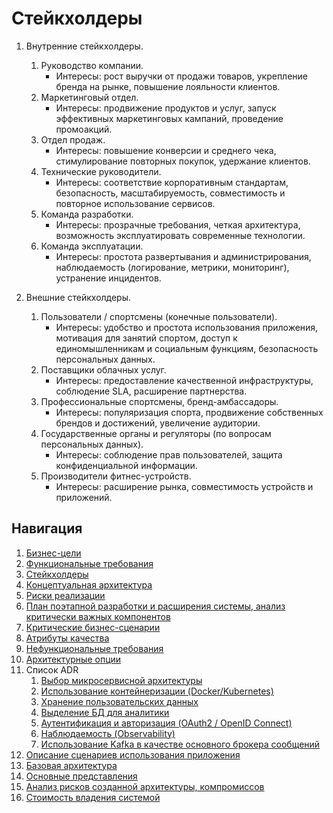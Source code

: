 # Стейкхолдеры

1. Внутренние стейкхолдеры.
   1. Руководство компании.
      * Интересы: рост выручки от продажи товаров, укрепление бренда на рынке, повышение лояльности клиентов.
   2. Маркетинговый отдел.
      * Интересы: продвижение продуктов и услуг, запуск эффективных маркетинговых кампаний, проведение промоакций.
   3. Отдел продаж.
      * Интересы: повышение конверсии и среднего чека, стимулирование повторных покупок, удержание клиентов.
   4. Технические руководители.
      * Интересы: соответствие корпоративным стандартам, безопасность, масштабируемость, совместимость и повторное использование сервисов.
   5. Команда разработки.
      * Интересы: прозрачные требования, четкая архитектура, возможность эксплуатировать современные технологии.
   6. Команда эксплуатации.
      * Интересы: простота развертывания и администрирования, наблюдаемость (логирование, метрики, мониторинг), устранение инцидентов.

2. Внешние стейкхолдеры.
   1. Пользователи / спортсмены (конечные пользователи).
      * Интересы: удобство и простота использования приложения, мотивация для занятий спортом, доступ к единомышленникам и социальным функциям, безопасность персональных данных.
   2. Поставщики облачных услуг.
      * Интересы: предоставление качественной инфраструктуры, соблюдение SLA, расширение партнерства.
   3. Профессиональные спортсмены, бренд-амбассадоры.
      * Интересы: популяризация спорта, продвижение собственных брендов и достижений, увеличение аудитории.
   4. Государственные органы и регуляторы (по вопросам персональных данных).
      * Интересы: соблюдение прав пользователей, защита конфиденциальной информации.
   5. Производители фитнес-устройств.
      * Интересы: расширение рынка, совместимость устройств и приложений.

## Навигация

1. [Бизнес-цели](https://github.com/f0rw4rd-dev/sb-final-project/blob/main/business_objectives.md)
2. [Функциональные требования](https://github.com/f0rw4rd-dev/sb-final-project/blob/main/functional_requirements.md)
3. [Стейкхолдеры](https://github.com/f0rw4rd-dev/sb-final-project/blob/main/stakeholders.md)
4. [Концептуальная архитектура](https://github.com/f0rw4rd-dev/sb-final-project/blob/main/concept_architecture.md)
5. [Риски реализации](https://github.com/f0rw4rd-dev/sb-final-project/blob/main/implementation_risks.md)
6. [План поэтапной разработки и расширения системы, анализ критически важных компонентов](https://github.com/f0rw4rd-dev/sb-final-project/blob/main/development_plan.md)
7. [Критические бизнес-сценарии](https://github.com/f0rw4rd-dev/sb-final-project/blob/main/critical_business_scenarios.md)
8. [Атрибуты качества](https://github.com/f0rw4rd-dev/sb-final-project/blob/main/quality_attributes.md)
9. [Нефункциональные требования](https://github.com/f0rw4rd-dev/sb-final-project/blob/main/nonfunctional_requirements.md)
10. [Архитектурные опции](https://github.com/f0rw4rd-dev/sb-final-project/blob/main/architectural_options.md)
11. Список ADR
    1. [Выбор микросервисной архитектуры](https://github.com/f0rw4rd-dev/sb-final-project/blob/main/adr_01.md)
    2. [Использование контейнеризации (Docker/Kubernetes)](https://github.com/f0rw4rd-dev/sb-final-project/blob/main/adr_02.md)
    3. [Хранение пользовательских данных](https://github.com/f0rw4rd-dev/sb-final-project/blob/main/adr_03.md)
    4. [Выделение БД для аналитики](https://github.com/f0rw4rd-dev/sb-final-project/blob/main/adr_04.md)
    5. [Аутентификация и авторизация (OAuth2 / OpenID Connect)](https://github.com/f0rw4rd-dev/sb-final-project/blob/main/adr_05.md)
    6. [Наблюдаемость (Observability)](https://github.com/f0rw4rd-dev/sb-final-project/blob/main/adr_06.md)
    7. [Использование Kafka в качестве основного брокера сообщений](https://github.com/f0rw4rd-dev/sb-final-project/blob/main/adr_07.md)
12. [Описание сценариев использования приложения](https://github.com/f0rw4rd-dev/sb-final-project/blob/main/use_cases.md)
13. [Базовая архитектура](https://github.com/f0rw4rd-dev/sb-final-project/blob/main/basic_architecture.md)
14. [Основные представления](https://github.com/f0rw4rd-dev/sb-final-project/blob/main/views.md)
15. [Анализ рисков созданной архитектуры, компромиссов](https://github.com/f0rw4rd-dev/sb-final-project/blob/main/architecture_risks.md)
16. [Стоимость владения системой](https://github.com/f0rw4rd-dev/sb-final-project/blob/main/costs.md)